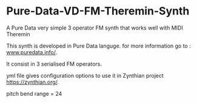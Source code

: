 # Pure-Data-VD-FM-Theremin-Synth
A Pure Data very simple 3 operator FM synth that works well with MIDI Theremin

This synth is developed in Pure Data languge. for more information go to : www.puredata.info/. 

It consist in 3 serialised FM operators.

yml file gives configuration options to use it in Zynthian project https://zynthian.org/. 

pitch bend range = 24
